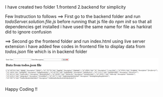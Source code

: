 I have created two folder 1.frontend 2.backend for simplicity

Few Instruction to follows
==> First go to the backend folder and run _todoServer.solution.file.js_
before running that js file do _npm init_ so that all dependencies get installed
i have used the same name for file as harkirat did to ignore confusion

==> Second go the frontend folder and run index.html using live server extension
i have added few codes in frontend file to display data from _todos.json_ file which is in backend folder

![screenshot](./image.png)

Happy Coding !!
